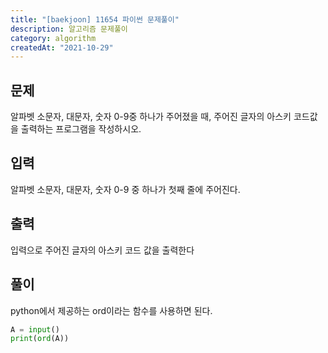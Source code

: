 ```yaml
---
title: "[baekjoon] 11654 파이썬 문제풀이"
description: 알고리즘 문제풀이
category: algorithm
createdAt: "2021-10-29"
---
```


## 문제

알파벳 소문자, 대문자, 숫자 0-9중 하나가 주어졌을 때, 주어진 글자의 아스키 코드값을 출력하는 프로그램을 작성하시오.

## 입력

알파벳 소문자, 대문자, 숫자 0-9 중 하나가 첫째 줄에 주어진다.

## 출력

입력으로 주어진 글자의 아스키 코드 값을 출력한다

## 풀이

python에서 제공하는 ord이라는 함수를 사용하면 된다.

```python
A = input()
print(ord(A))
```
